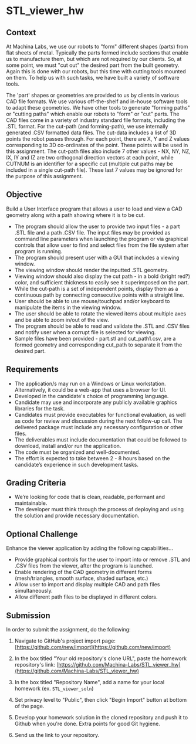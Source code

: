 # STL_viewer_hw
## Context
At Machina Labs, we use our robots to "form" different shapes (parts) from flat sheets of metal. Typically the parts formed include sections that enable us to manufacture them, but which are not required by our clients. So, at some point, we must "cut out" the desired part from the built geometry. Again this is done with our robots, but this time with cutting tools mounted on them. To help us with such tasks, we have built a variety of software tools. 

The 'part' shapes or geometries are provided to us by clients in various CAD file formats. We use various off-the-shelf and in-house software tools to adapt these geometries. We have other tools to generate "forming paths" or "cutting paths" which enable our robots to "form" or "cut" parts. The CAD files come in a variety of industry standard file formats, including the .STL format. For the cut-path (and forming-path), we use internally generated .CSV formatted data files. The cut-data includes a list of 3D points the robot passes through. For each point, there are X, Y and Z values corresponding to 3D co-ordinates of the point. These points will be used in this assignment. The cut-path files also include 7 other values - NX, NY, NZ, IX, IY and IZ are two orthogonal direction vectors at each point, while CUTNUM is an identifier for a specific cut (multiple cut paths may be included in a single cut-path file). These last 7 values may be ignored for the purpose of this assignment.

## Objective
Build a User Interface program that allows a user to load and view a CAD geometry along with a path showing where it is to be cut.
- The program should allow the user to provide two input files - a part .STL file and a path .CSV file. The input files may be provided as command line parameters when launching the program or via graphical controls that allow user to find and select files from the file system after program is running.
- The program should present user with a GUI that includes a viewing window.
- The viewing window should render the inputted .STL geometry.
- Viewing window should also display the cut path - in a bold (bright red?) color, and sufficient thickness to easily see it superimposed on the part.
- While the cut-path is a set of independent points, display them as a continuous path by connecting consecutive points with a straight line.
- User should be able to use mouse/touchpad and/or keyboard to manipulate the items in the viewing window.
- The user should be able to rotate the viewed items about multiple axes and be able to zoom in/out of the view.
- The program should be able to read and validate the .STL and .CSV files and notify user when a corrupt file is selected for viewing.
- Sample files have been provided - part.stl and cut_path1.csv, are a formed geometry and corresponding cut_path to separate it from the desired part.

## Requirements
- The application/s may run on a Windows or Linux workstation. Alternatively, it could be a web-app that uses a browser for UI. 
- Developed in the candidate's choice of programming language.
- Candidate may use and incorporate any publicly available graphics libraries for the task.
- Candidates must provide executables for functional evaluation, as well as code for review and discussion during the next follow-up call. The delivered package must include any necessary configuration or other files.
- The deliverables must include documentation that could be followed to download, install and/or run the application.
- The code must be organized and well-documented. 
- The effort is expected to take between 2 - 8 hours based on the candidate’s experience in such development tasks.

## Grading Criteria
- We’re looking for code that is clean, readable, performant and maintainable.
- The developer must think through the process of deploying and using the solution and provide necessary documentation.

## Optional Challenge
Enhance the viewer application by adding the following capabilities...
- Provide graphical controls for the user to import into or remove .STL and .CSV files from the viewer, after the program is launched.
- Enable rendering of the CAD geometry in different forms (mesh/triangles, smooth surface, shaded surface, etc.)
- Allow user to import and display multiple CAD and path files simultaneously.
- Allow different path files to be displayed in different colors.

## Submission
In order to submit the assignment, do the following:

1. Navigate to GitHub's project import page: [https://github.com/new/import](https://github.com/new/import)

2. In the box titled "Your old repository's clone URL", paste the homework repository's link: [https://github.com/Machina-Labs/STL_viewer_hw](https://github.com/Machina-Labs/STL_viewer_hw)

3. In the box titled "Repository Name", add a name for your local homework (ex. `STL_viewer_soln`)

4. Set privacy level to "Public", then click "Begin Import" button at bottom of the page.

5. Develop your homework solution in the cloned repository and push it to Github when you're done. Extra points for good Git hygiene.

6. Send us the link to your repository.
